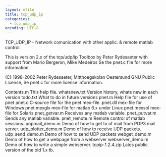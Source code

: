 ```yaml
---
layout: mfile
title: tcp_udp_ip
categories:
  - tcp_udp_ip
encoding: UTF-8
---
```


TCP\_UDP\_IP  - Network comunication with other applic. & remote matlab control.

 This is version 2.x of the tcp/udp/ip Toolbox by
 Peter Rydesaeter with support from  Mario Bergeron,  Mike Medeiros
 Se the pnet.c file for more information.

 (C) 1998-2002 Peter Rydesaeter, Mitthoegskolan Oestersund
     GNU Public License, Se pnet.c for more license information.

 Contents.m            This help file.
 whatsnew.txt          Version history, whats new in each version
 todo.txt              What to do in future versions
 pnet.m                Help file for use of pnet
 pnet.c                C-source file for the pnet mex-file.
 pnet.dll              mex-file for Windows
 pnet.mexglx           mex-file for matlab 6.x under Linux
 pnet.mexsol           mex-file for Solaris
 pnet\_getvar.m         Receives any matlab variable.
 pnet\_putvar.m         Sends any matlab variable.
 pnet\_remote.m         Remote control of matlab sessions.
 popmail\_demo.m        Demo of how to get to of mail from POP3 mail server.
 udp\_plotter\_demo.m    Demo of how to receive UDP packets.
 udp\_send\_demo.m       Demo of how to send UDP packets
 webget\_demo.m         Demo of how to get a webpage from a webserver
 webserver\_demo.m      Demo of how to write a simple webserver.
 tcpip-1.2.4.zip       Lates public version of the old 1.x tb.
